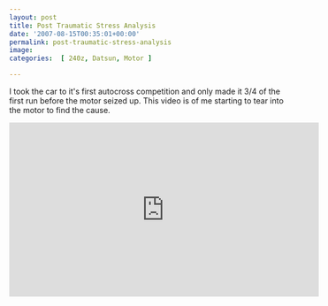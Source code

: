 ```yaml
---
layout: post
title: Post Traumatic Stress Analysis
date: '2007-08-15T00:35:01+00:00'
permalink: post-traumatic-stress-analysis
image: 
categories:  [ 240z, Datsun, Motor ]

---
```


I took the car to it's first autocross competition and only made it 3/4 of the first run before the motor seized up. This video is of me starting to tear into the motor to find the cause.

<iframe width="560" height="315" src="https://www.youtube.com/embed/CDkiAq4yosk?si=ajHCdtf2-dxWXUgn" title="YouTube video player" frameborder="0" allow="accelerometer; autoplay; clipboard-write; encrypted-media; gyroscope; picture-in-picture; web-share" referrerpolicy="strict-origin-when-cross-origin" allowfullscreen></iframe>